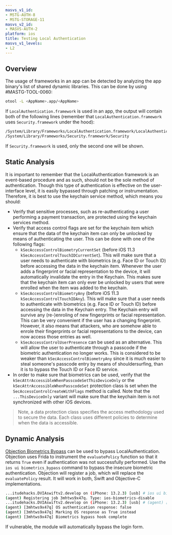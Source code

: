 ```yaml
---
masvs_v1_id:
- MSTG-AUTH-8
- MSTG-STORAGE-11
masvs_v2_id:
- MASVS-AUTH-2
platform: ios
title: Testing Local Authentication
masvs_v1_levels:
- L2
---
```


## Overview

The usage of frameworks in an app can be detected by analyzing the app binary's list of shared dynamic libraries. This can be done by using #MASTG-TOOL-0060:

```bash
otool -L <AppName>.app/<AppName>
```

If `LocalAuthentication.framework` is used in an app, the output will contain both of the following lines (remember that `LocalAuthentication.framework` uses `Security.framework` under the hood):

```bash
/System/Library/Frameworks/LocalAuthentication.framework/LocalAuthentication
/System/Library/Frameworks/Security.framework/Security
```

If `Security.framework` is used, only the second one will be shown.

## Static Analysis

It is important to remember that the LocalAuthentication framework is an event-based procedure and as such, should not be the sole method of authentication. Though this type of authentication is effective on the user-interface level, it is easily bypassed through patching or instrumentation. Therefore, it is best to use the keychain service method, which means you should:

- Verify that sensitive processes, such as re-authenticating a user performing a payment transaction, are protected using the keychain services method.
- Verify that access control flags are set for the keychain item which ensure that the data of the keychain item can only be unlocked by means of authenticating the user. This can be done with one of the following flags:
    - `kSecAccessControlBiometryCurrentSet` (before iOS 11.3 `kSecAccessControlTouchIDCurrentSet`). This will make sure that a user needs to authenticate with biometrics (e.g. Face ID or Touch ID) before accessing the data in the keychain item. Whenever the user adds a fingerprint or facial representation to the device, it will automatically invalidate the entry in the Keychain. This makes sure that the keychain item can only ever be unlocked by users that were enrolled when the item was added to the keychain.
    - `kSecAccessControlBiometryAny` (before iOS 11.3 `kSecAccessControlTouchIDAny`). This will make sure that a user needs to authenticate with biometrics (e.g. Face ID or Touch ID) before accessing the data in the Keychain entry. The Keychain entry will survive any (re-)enroling of new fingerprints or facial representation. This can be very convenient if the user has a changing fingerprint. However, it also means that attackers, who are somehow able to enrole their fingerprints or facial representations to the device, can now access those entries as well.
    - `kSecAccessControlUserPresence` can be used as an alternative. This will allow the user to authenticate through a passcode if the biometric authentication no longer works. This is considered to be weaker than `kSecAccessControlBiometryAny` since it is much easier to steal someone's passcode entry by means of shouldersurfing, than it is to bypass the Touch ID or Face ID service.
- In order to make sure that biometrics can be used, verify that the `kSecAttrAccessibleWhenPasscodeSetThisDeviceOnly` or the `kSecAttrAccessibleWhenPasscodeSet` protection class is set when the `SecAccessControlCreateWithFlags` method is called. Note that the `...ThisDeviceOnly` variant will make sure that the keychain item is not synchronized with other iOS devices.

> Note, a data protection class specifies the access methodology used to secure the data. Each class uses different policies to determine when the data
is accessible.

## Dynamic Analysis

[Objection Biometrics Bypass](https://github.com/sensepost/objection/wiki/Understanding-the-iOS-Biometrics-Bypass "Understanding the iOS Biometrics Bypass") can be used to bypass LocalAuthentication. Objection uses Frida to instrument the `evaluatePolicy` function so that it returns `True` even if authentication was not successfully performed. Use the `ios ui biometrics_bypass` command to bypass the insecure biometric authentication. Objection will register a job, which will replace the `evaluatePolicy` result. It will work in both, Swift and Objective-C implementations.

```bash
...itudehacks.DVIAswiftv2.develop on (iPhone: 13.2.3) [usb] # ios ui biometrics_bypass
(agent) Registering job 3mhtws9x47q. Type: ios-biometrics-disable
...itudehacks.DVIAswiftv2.develop on (iPhone: 13.2.3) [usb] # (agent) [3mhtws9x47q] Localized Reason for auth requirement: Please authenticate yourself
(agent) [3mhtws9x47q] OS authentication response: false
(agent) [3mhtws9x47q] Marking OS response as True instead
(agent) [3mhtws9x47q] Biometrics bypass hook complete
```

If vulnerable, the module will automatically bypass the login form.
